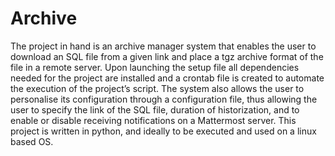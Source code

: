 # Archive
The project in hand is an archive manager system that enables the user to download an
SQL file from a given link and place a tgz archive format of the file in a remote server.
Upon launching the setup file all dependencies needed for the project are installed and a
crontab file is created to automate the execution of the project’s script. The system also
allows the user to personalise its configuration through a configuration file, thus allowing
the user to specify the link of the SQL file, duration of historization, and to enable or
disable receiving notifications on a Mattermost server. This project is written in python,
and ideally to be executed and used on a linux based OS.
